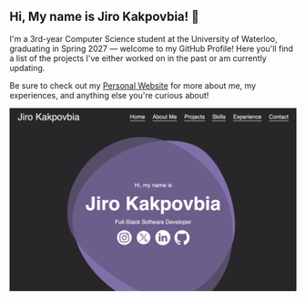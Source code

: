 ## Hi, My name is Jiro Kakpovbia! 👋

<!--
**JiroKakpovbia/JiroKakpovbia** is a ✨ _special_ ✨ repository because its `README.md` (this file) appears on your GitHub profile.

Here are some ideas to get you started:

- 🔭 I’m currently working on ...
- 🌱 I’m currently learning ...
- 👯 I’m looking to collaborate on ...
- 🤔 I’m looking for help with ...
- 💬 Ask me about ...
- 📫 How to reach me: ...
- 😄 Pronouns: he/him
- ⚡ Fun fact: ...
-->

I'm a 3rd-year Computer Science student at the University of Waterloo, graduating in Spring 2027 — welcome to my GitHub Profile! Here you'll find a list of the projects I've either worked on in the past or am currently updating.

Be sure to check out my [Personal Website](https://jirokakpovbia.ca) for more about me, my experiences, and anything else you're curious about!

![Website Preview](website-preview.png)
